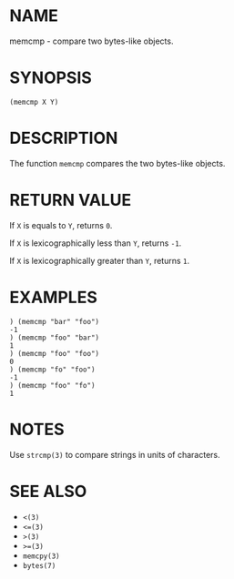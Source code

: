 # NAME
memcmp - compare two bytes-like objects.

# SYNOPSIS

    (memcmp X Y)

# DESCRIPTION
The function `memcmp` compares the two bytes-like objects.

# RETURN VALUE

If `X` is equals to `Y`, returns `0`.

If `X` is lexicographically less than `Y`, returns `-1`.

If `X` is lexicographically greater than `Y`, returns `1`.

# EXAMPLES

    ) (memcmp "bar" "foo")
    -1
    ) (memcmp "foo" "bar")
    1
    ) (memcmp "foo" "foo")
    0
    ) (memcmp "fo" "foo")
    -1
    ) (memcmp "foo" "fo")
    1

# NOTES
Use `strcmp(3)` to compare strings in units of characters.

# SEE ALSO
- `<(3)`
- `<=(3)`
- `>(3)`
- `>=(3)`
- `memcpy(3)`
- `bytes(7)`
